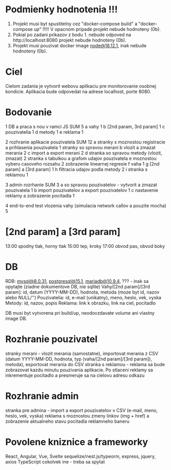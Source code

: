 # Podmienky hodnotenia !!!

1. Projekt musi byt spustitelny cez "docker-compose build" a "docker-compose up" !!!!! V opacnom pripade projekt nebude hodnoteny (0b).
2. Pokial po zadani prikazov z bodu 1. nebude odpoved na http://localhost:8080 projekt nebude hodnoteny (0b).
3. Projekt musi pouzivat docker image node@18.12.1, inak nebude hodnoteny (0b).

# Ciel

Cielom zadania je vytvorit webovu aplikaciu pre monitorovanie osobnej kondicie. Aplikacia bude odpovedat na adrese localhost, porte 8080.

# Bodovanie

1 DB a praca s nou v ramci JS SUM 5
a vahy 1
b [2nd param, 3rd param] 1
c pouzivatelia 1
d metody 1
e reklama 1

2 rozhranie aplikacie pouzivatela SUM 12
a stranky s moznostou registracie a prihlasenia pouzivatela 1
stranky so spravou merani
b vlozit a zmazat merania 2
c import a export merani 2
d stranka so spravou metody (vlozit, zmazat) 2
stranka s tabulkou a grafom udajov pouzivatela
e moznostou vyberu casoveho rozsahu 2
zobrazenie linearnej regresie
f vaha 1
g [2nd param] a [3rd param] 1
h filtracia udajov podla metody 2
i stranka s reklamou 1

3 admin rozrhanie SUM 3
a so spravou pouzivatelov - vytvorit a zmazat pouzivatela 1
b import pouzivatelov a export pouzivatelov 1
c nastavenie reklamy a zobrazenie pocitadla 1

4 end-to-end test vlozenia vahy (simulacia network callov a pouzite mocha) 5

# [2nd param] a [3rd param]

13:00 spodny tlak, horny tlak
15:00 tep, kroky
17:00 obvod pas, obvod boky

# DB

RDB: mysql@8.0.31, postgresql@15.1, mariadb@10.9.4, ??? - inak sa opytajte (ziadne dokumentove DB, nie sqlite)
Vahy/[2nd param]/[3rd param]: id, datum (YYYY-MM-DD), hodnota, metoda (moze byt id, nazov alebo NULL/'')
Pouzivatelia: id, e-mail (unikatny), meno, heslo, vek, vyska
Metody: id, nazov, popis
Reklama: link k obrazku, link na ciel, pocitadlo

DB musi byt vytvorena pri build/up, neodovzdavate volume ani vlastny image DB.

# Rozhranie pouzivatel

stranky merani - vlozit merania (samostatne), importovat merania z CSV (datum YYYY-MM-DD, hodnota, typ (vaha/[2nd param]/[3rd param]), metoda), exportovat merania do CSV
stranka s reklamou - reklama sa bude zobrazovat kazdu minutu pouzivania aplikacie. Po stlaceni reklamy sa inkrementuje pocitadlo a presmeruje sa na cielovu adresu odkazu

# Rozhranie admin

stranka pre admina - import a export pouzivatelov v CSV (e-mail, meno, heslo, vek, vyska) reklama s moznostou zmeny linkov (img + href) a zobrazenie aktualneho stavu pocitadla reklamneho baneru

# Povolene kniznice a frameworky

React, Angular, Vue, Svelte
sequelize/nest.js/typeorm, express, jquery, axios
TypeScript
cokolvek ine - treba sa spytat
